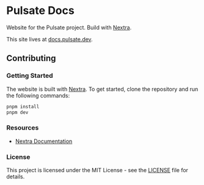 # Pulsate Docs

Website for the Pulsate project. Build with [Nextra](https://nextra.site).

This site lives at [docs.pulsate.dev](https://docspulsate.dev).

## Contributing

### Getting Started

The website is built with [Nextra](https://nextra.site). To get started, clone the repository and run the following commands:

```sh
pnpm install
pnpm dev
```

### Resources

- [Nextra Documentation](https://nextra.site)

### License

This project is licensed under the MIT License - see the [LICENSE](LICENSE) file for details.
